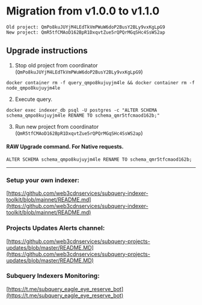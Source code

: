 # Migration from v1.0.0 to v1.1.0
```
Old project: QmPo8kuJUYjM4LEdTkVmPWuW6doP2BusY2BLy9vxKgLpG9
New project: QmR5tfCMAoD162BpR1DxqvtZue5rQPQrMGqSHc4SsWS2ap
```


## Upgrade instructions
 1) Stop old project from coordinator (`QmPo8kuJUYjM4LEdTkVmPWuW6doP2BusY2BLy9vxKgLpG9`)

```
docker container rm -f query_qmpo8kujuyjm4le && docker container rm -f node_qmpo8kujuyjm4le
```

 2) Execute query.

```
docker exec indexer_db psql -U postgres -c "ALTER SCHEMA schema_qmpo8kujuyjm4le RENAME TO schema_qmr5tfcmaod162b;"

```

 3) Run new project from coordinator (`QmR5tfCMAoD162BpR1DxqvtZue5rQPQrMGqSHc4SsWS2ap`)

#### RAW Upgrade command. For Native requests.
`ALTER SCHEMA schema_qmpo8kujuyjm4le RENAME TO schema_qmr5tfcmaod162b;`


___
### Setup your own indexer:

[https://github.com/web3cdnservices/subquery-indexer-toolkit/blob/mainnet/README.md](https://github.com/web3cdnservices/subquery-indexer-toolkit/blob/mainnet/README.md)

### Projects Updates Alerts channel:

[https://github.com/web3cdnservices/subquery-projects-updates/blob/master/README.MD](https://github.com/web3cdnservices/subquery-projects-updates/blob/master/README.MD)

### Subquery Indexers Monitoring:

[https://t.me/subquery_eagle_eye_reserve_bot](https://t.me/subquery_eagle_eye_reserve_bot)
